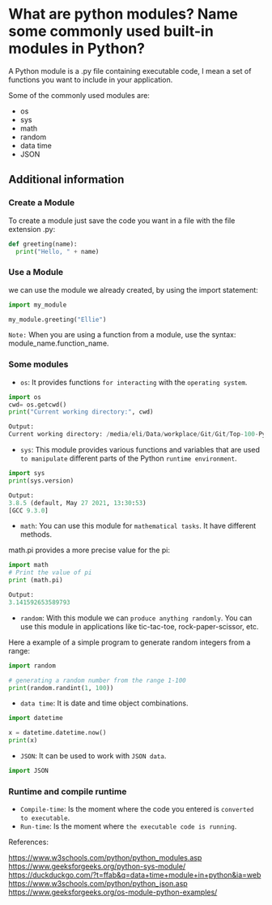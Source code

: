 # What are python modules? Name some commonly used built-in modules in Python?

A Python module is a .py file containing executable code, I mean a set of functions you want to include in your application.

Some of the commonly used modules are:

* os
* sys
* math
* random
* data time
* JSON

## Additional information

### Create a Module

To create a module just save the code you want in a file with the file extension .py:

```python
def greeting(name):
  print("Hello, " + name) 
```

### Use a Module

we can use the module we already created, by using the import statement:

```python
import my_module

my_module.greeting("Ellie")
```

`Note:` When you are using a function from a module, use the syntax: module_name.function_name.

### Some modules

* `os`: It provides functions `for interacting` with the `operating system`.

```python
import os
cwd= os.getcwd()
print("Current working directory:", cwd)

Output:
Current working directory: /media/eli/Data/workplace/Git/Git/Top-100-Python-Interview
```
  
* `sys`: This module  provides various functions and variables that are used `to manipulate` different parts of the Python `runtime environment`.

```python
import sys
print(sys.version)

Output:
3.8.5 (default, May 27 2021, 13:30:53) 
[GCC 9.3.0]
```

* `math`: You can use this module for `mathematical tasks`. It have different methods.

math.pi provides a more precise value for the pi:

```python
import math 
# Print the value of pi 
print (math.pi)

Output:
3.141592653589793
```
  
* `random`: With this module we can `produce anything randomly`.  You can use this module in applications like tic-tac-toe, rock-paper-scissor, etc.

Here a example of a simple program to generate random integers from a range:

```python
import random

# generating a random number from the range 1-100
print(random.randint(1, 100)) 
```

* `data time`: It is date and time object combinations.

```python
import datetime

x = datetime.datetime.now()
print(x) 
```

* `JSON`: It can be used to work with `JSON data`.

```python
import JSON
```

### Runtime and compile runtime

* `Compile-time`: Is the moment where the code you entered is `converted to executable`.
* `Run-time`: Is the moment where `the executable code is running`.

References:

https://www.w3schools.com/python/python_modules.asp
https://www.geeksforgeeks.org/python-sys-module/
https://duckduckgo.com/?t=ffab&q=data+time+module+in+python&ia=web
https://www.w3schools.com/python/python_json.asp
https://www.geeksforgeeks.org/os-module-python-examples/

